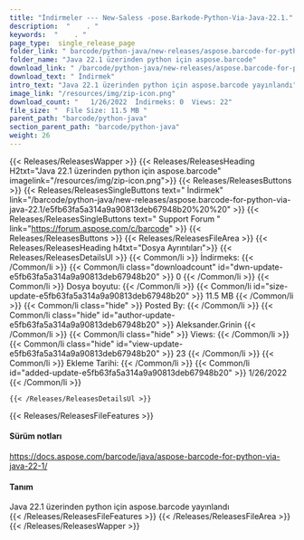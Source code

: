 ```yaml
---
title: "İndirmeler --- New-Saless -pose.Barkode-Python-Via-Java-22.1." 
description:  "    . " 
keywords:  "    . " 
page_type:  single_release_page
folder_link: " barcode/python-java/new-releases/aspose.barcode-for-python-via-java-22.1/"
folder_name: "Java 22.1 üzerinden python için aspose.barcode"
download_link: " /barcode/python-java/new-releases/aspose.barcode-for-python-via-java-22.1/e5fb63fa5a314a9a90813deb67948b20"
download_text: " İndirmek"
intro_text: "Java 22.1 üzerinden python için aspose.barcode yayınlandı"
image_link: "/resources/img/zip-icon.png"
download_count: "   1/26/2022  İndirmeks: 0  Views: 22"
file_size: "  File Size: 11.5 MB "
parent_path: "barcode/python-java"
section_parent_path: "barcode/python-java"
weight: 26
---
```


{{< Releases/ReleasesWapper >}}
  {{< Releases/ReleasesHeading H2txt="Java 22.1 üzerinden python için aspose.barcode" imagelink="/resources/img/zip-icon.png">}}
  {{< Releases/ReleasesButtons >}}
    {{< Releases/ReleasesSingleButtons text=" İndirmek" link="/barcode/python-java/new-releases/aspose.barcode-for-python-via-java-22.1/e5fb63fa5a314a9a90813deb67948b20%20%20" >}}
    {{< Releases/ReleasesSingleButtons text=" Support Forum " link="https://forum.aspose.com/c/barcode" >}}
  {{< Releases/ReleasesButtons >}}
  {{< Releases/ReleasesFileArea >}}
    {{< Releases/ReleasesHeading h4txt="Dosya Ayrıntıları">}}
    {{< Releases/ReleasesDetailsUl >}}
            {{< Common/li  >}} İndirmeks: {{< /Common/li >}} 
      {{< Common/li class="downloadcount" id="dwn-update-e5fb63fa5a314a9a90813deb67948b20" >}} 0 {{< /Common/li >}} 
      {{< Common/li  >}} Dosya boyutu: {{< /Common/li >}} 
      {{< Common/li id="size-update-e5fb63fa5a314a9a90813deb67948b20" >}} 11.5 MB {{< /Common/li >}} 
      {{< Common/li  class="hide" >}} Posted By: {{< /Common/li >}} 
      {{< Common/li class="hide" id="author-update-e5fb63fa5a314a9a90813deb67948b20" >}} Aleksander.Grinin {{< /Common/li >}} 
      {{< Common/li class="hide"  >}} Views: {{< /Common/li >}} 
      {{< Common/li class="hide" id="view-update-e5fb63fa5a314a9a90813deb67948b20" >}} 23 {{< /Common/li >}} 
      {{< Common/li  >}} Ekleme Tarihi: {{< /Common/li >}} 
      {{< Common/li id="added-update-e5fb63fa5a314a9a90813deb67948b20" >}} 1/26/2022 {{< /Common/li >}} 

    {{< /Releases/ReleasesDetailsUl >}}

  {{< Releases/ReleasesFileFeatures >}}
      <h4>Sürüm notları</h4><div><a href="https://docs.aspose.com/barcode/java/aspose-barcode-for-python-via-java-22-1/">https://docs.aspose.com/barcode/java/aspose-barcode-for-python-via-java-22-1/</a></div><h4>Tanım</h4><div class="HTMLDescription">Java 22.1 üzerinden python için aspose.barcode yayınlandı</div>
  {{< /Releases/ReleasesFileFeatures >}}
 {{< /Releases/ReleasesFileArea >}}
{{< /Releases/ReleasesWapper >}}


